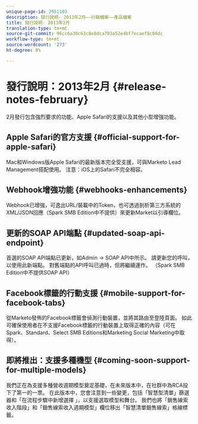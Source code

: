 ```yaml
---
unique-page-id: 2951103
description: 發行說明- 2013年2月——行銷檔案——產品檔案
title: 發行說明- 2013年2月
translation-type: tm+mt
source-git-commit: 96cc6a30c63c8e8dca793a52e4bf7ecaef8c08dc
workflow-type: tm+mt
source-wordcount: '273'
ht-degree: 0%

---
```



# 發行說明：2013年2月 {#release-notes-february}

2月發行包含強烈要求的功能、Apple Safari的支援以及其他小型增強功能。

## Apple Safari的官方支援 {#official-support-for-apple-safari}

Mac和Windows版Apple Safari的最新版本完全受支援，可與Marketo Lead Management搭配使用。 注意：iOS上的Safari不完全相容。

## Webhook增強功能 {#webhooks-enhancements}

Webhook已增強，可逸出URL/裝載中的Token，也可透過剖析第三方系統的XML/JSON回應（Spark SMB Edition中不提供）來更新Market以引導欄位。

## 更新的SOAP API端點 {#updated-soap-api-endpoint}

首選的SOAP API端點已更新，如Admin -> SOAP API中所示。 請更新您的呼叫，以使用此新端點。 對舊端點的API呼叫已過時，但將繼續運作。 （Spark SMB Edition中不提供SOAP API）

## Facebook標籤的行動支援 {#mobile-support-for-facebook-tabs}

從Marketo發佈的Facebook標籤會偵測行動裝置，並將其路由至登陸頁面。 如此可確保使用者在不支援Facebook標籤的行動裝置上取得正確的內容（可在Spark、Standard、Select SMB Editions和Marketing Social Marketing中取得）。

## 即將推出：支援多種機型 {#coming-soon-support-for-multiple-models}

我們正在為支援多種營收週期模型奠定基礎，在未來版本中，在社群中為RCA投下了第一的一票。 在此版本中，您會注意到一些變更，包括「智慧型清單」篩選器和「在流程步驟中新增選擇 [](../../product-docs/reporting/revenue-cycle-analytics/revenue-cycle-models/find-all-leads-in-a-revenue-cycle-model.md) 」，以支援選取模型和舞台。 我們也將「銷售線索收入階段」和「銷售線索收入週期模型」欄位移出「智慧清單銷售線索」格線標籤。
